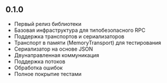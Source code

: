## 0.1.0

* Первый релиз библиотеки
* Базовая инфраструктура для типобезопасного RPC
* Поддержка транспортов и сериализаторов
* Транспорт в памяти (MemoryTransport) для тестирования
* Сериализатор на основе JSON
* Двунаправленная коммуникация
* Поддержка потоков
* Обработка ошибок
* Полное покрытие тестами
